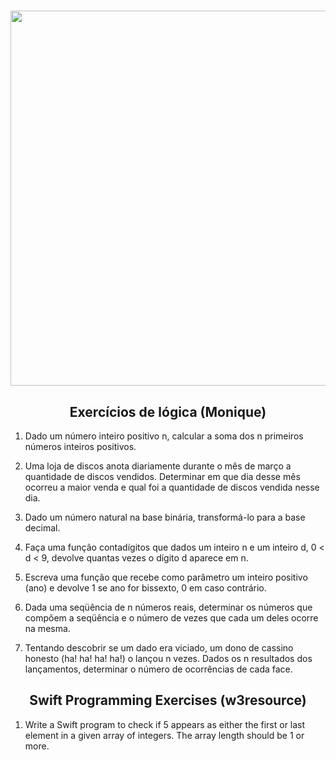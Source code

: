 <h1 align="center">
<img src="https://miro.medium.com/max/1838/1*4IWsNF0FGF9zhMuipgN5Tw.jpeg" width="600px">
</h1>

<h2 align="center">Exercícios de lógica (Monique)</h2>

1. Dado um número inteiro positivo n, calcular a soma dos n primeiros números inteiros positivos.

2. Uma loja de discos anota diariamente durante o mês de março a quantidade de discos vendidos. Determinar em que dia desse mês ocorreu a maior venda e qual foi a quantidade de discos vendida nesse dia.

3. Dado um número natural na base binária, transformá-lo para a base decimal.

4. Faça uma função contadígitos que dados um inteiro n e um inteiro d, 0 < d < 9, devolve quantas vezes o dígito d aparece em n.

5. Escreva uma função que recebe como parâmetro um inteiro positivo (ano) e devolve 1 se ano for bissexto, 0 em caso contrário.

6. Dada uma seqüência de n números reais, determinar os números que compõem a seqüência e o número de vezes que cada um deles ocorre na mesma.

7. Tentando descobrir se um dado era viciado, um dono de cassino honesto (ha! ha! ha! ha!) o lançou n vezes. Dados os n resultados dos lançamentos, determinar o número de ocorrências de cada face.

<h2 align="center">Swift Programming Exercises (w3resource)</h2>

1. Write a Swift program to check if 5 appears as either the first or last element in a given array of integers. The array length should be 1 or more.

